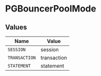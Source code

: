 # PGBouncerPoolMode


## Values

| Name          | Value         |
| ------------- | ------------- |
| `SESSION`     | session       |
| `TRANSACTION` | transaction   |
| `STATEMENT`   | statement     |
